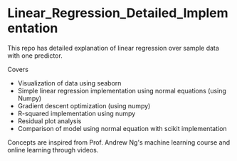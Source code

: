 # Linear_Regression_Detailed_Implementation

This repo has detailed explanation of linear regression over sample data with one predictor.

Covers

- Visualization of data using seaborn
- Simple linear regression implementation using normal equations (using Numpy)
- Gradient descent optimization (using numpy)
- R-squared implementation using numpy
- Residual plot analysis
- Comparison of model using normal equation with scikit implementation


Concepts are inspired from Prof. Andrew Ng's machine learning course and online learning through videos.
